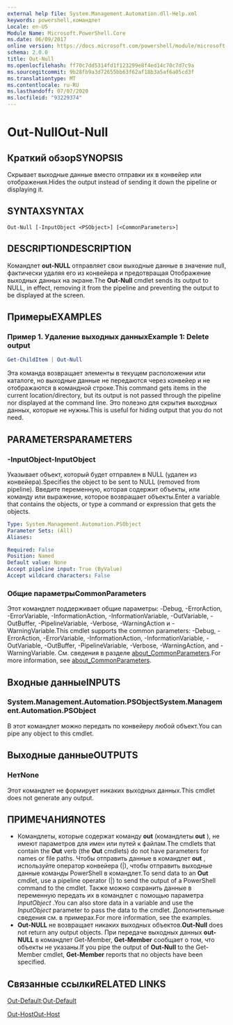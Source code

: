 ```yaml
---
external help file: System.Management.Automation.dll-Help.xml
keywords: powershell,командлет
Locale: en-US
Module Name: Microsoft.PowerShell.Core
ms.date: 06/09/2017
online version: https://docs.microsoft.com/powershell/module/microsoft.powershell.core/out-null?view=powershell-7.1&WT.mc_id=ps-gethelp
schema: 2.0.0
title: Out-Null
ms.openlocfilehash: ff70c7dd5314fd1f123299e8f4ed14c70c7d7c9a
ms.sourcegitcommit: 9b28fb9a3d72655bb63f62af18b3a5af6a05cd3f
ms.translationtype: MT
ms.contentlocale: ru-RU
ms.lasthandoff: 07/07/2020
ms.locfileid: "93229374"
---
```

# <span data-ttu-id="2fbb3-103">Out-Null</span><span class="sxs-lookup"><span data-stu-id="2fbb3-103">Out-Null</span></span>

## <span data-ttu-id="2fbb3-104">Краткий обзор</span><span class="sxs-lookup"><span data-stu-id="2fbb3-104">SYNOPSIS</span></span>
<span data-ttu-id="2fbb3-105">Скрывает выходные данные вместо отправки их в конвейер или отображения.</span><span class="sxs-lookup"><span data-stu-id="2fbb3-105">Hides the output instead of sending it down the pipeline or displaying it.</span></span>

## <span data-ttu-id="2fbb3-106">SYNTAX</span><span class="sxs-lookup"><span data-stu-id="2fbb3-106">SYNTAX</span></span>

```
Out-Null [-InputObject <PSObject>] [<CommonParameters>]
```

## <span data-ttu-id="2fbb3-107">DESCRIPTION</span><span class="sxs-lookup"><span data-stu-id="2fbb3-107">DESCRIPTION</span></span>

<span data-ttu-id="2fbb3-108">Командлет **out-NULL** отправляет свои выходные данные в значение null, фактически удаляя его из конвейера и предотвращая Отображение выходных данных на экране.</span><span class="sxs-lookup"><span data-stu-id="2fbb3-108">The **Out-Null** cmdlet sends its output to NULL, in effect, removing it from the pipeline and preventing the output to be displayed at the screen.</span></span>

## <span data-ttu-id="2fbb3-109">Примеры</span><span class="sxs-lookup"><span data-stu-id="2fbb3-109">EXAMPLES</span></span>

### <span data-ttu-id="2fbb3-110">Пример 1. Удаление выходных данных</span><span class="sxs-lookup"><span data-stu-id="2fbb3-110">Example 1: Delete output</span></span>

```powershell
Get-ChildItem | Out-Null
```

<span data-ttu-id="2fbb3-111">Эта команда возвращает элементы в текущем расположении или каталоге, но выходные данные не передаются через конвейер и не отображаются в командной строке.</span><span class="sxs-lookup"><span data-stu-id="2fbb3-111">This command gets items in the current location/directory, but its output is not passed through the pipeline nor displayed at the command line.</span></span>
<span data-ttu-id="2fbb3-112">Это полезно для скрытия выходных данных, которые не нужны.</span><span class="sxs-lookup"><span data-stu-id="2fbb3-112">This is useful for hiding output that you do not need.</span></span>

## <span data-ttu-id="2fbb3-113">PARAMETERS</span><span class="sxs-lookup"><span data-stu-id="2fbb3-113">PARAMETERS</span></span>

### <span data-ttu-id="2fbb3-114">-InputObject</span><span class="sxs-lookup"><span data-stu-id="2fbb3-114">-InputObject</span></span>

<span data-ttu-id="2fbb3-115">Указывает объект, который будет отправлен в NULL (удален из конвейера).</span><span class="sxs-lookup"><span data-stu-id="2fbb3-115">Specifies the object to be sent to NULL (removed from pipeline).</span></span>
<span data-ttu-id="2fbb3-116">Введите переменную, которая содержит объекты, или команду или выражение, которое возвращает объекты.</span><span class="sxs-lookup"><span data-stu-id="2fbb3-116">Enter a variable that contains the objects, or type a command or expression that gets the objects.</span></span>

```yaml
Type: System.Management.Automation.PSObject
Parameter Sets: (All)
Aliases:

Required: False
Position: Named
Default value: None
Accept pipeline input: True (ByValue)
Accept wildcard characters: False
```

### <span data-ttu-id="2fbb3-117">Общие параметры</span><span class="sxs-lookup"><span data-stu-id="2fbb3-117">CommonParameters</span></span>

<span data-ttu-id="2fbb3-118">Этот командлет поддерживает общие параметры: -Debug, -ErrorAction, -ErrorVariable, -InformationAction, -InformationVariable, -OutVariable, -OutBuffer, -PipelineVariable, -Verbose, -WarningAction и -WarningVariable.</span><span class="sxs-lookup"><span data-stu-id="2fbb3-118">This cmdlet supports the common parameters: -Debug, -ErrorAction, -ErrorVariable, -InformationAction, -InformationVariable, -OutVariable, -OutBuffer, -PipelineVariable, -Verbose, -WarningAction, and -WarningVariable.</span></span> <span data-ttu-id="2fbb3-119">См. сведения в разделе [about_CommonParameters](https://go.microsoft.com/fwlink/?LinkID=113216).</span><span class="sxs-lookup"><span data-stu-id="2fbb3-119">For more information, see [about_CommonParameters](https://go.microsoft.com/fwlink/?LinkID=113216).</span></span>

## <span data-ttu-id="2fbb3-120">Входные данные</span><span class="sxs-lookup"><span data-stu-id="2fbb3-120">INPUTS</span></span>

### <span data-ttu-id="2fbb3-121">System.Management.Automation.PSObject</span><span class="sxs-lookup"><span data-stu-id="2fbb3-121">System.Management.Automation.PSObject</span></span>

<span data-ttu-id="2fbb3-122">В этот командлет можно передать по конвейеру любой объект.</span><span class="sxs-lookup"><span data-stu-id="2fbb3-122">You can pipe any object to this cmdlet.</span></span>

## <span data-ttu-id="2fbb3-123">Выходные данные</span><span class="sxs-lookup"><span data-stu-id="2fbb3-123">OUTPUTS</span></span>

### <span data-ttu-id="2fbb3-124">Нет</span><span class="sxs-lookup"><span data-stu-id="2fbb3-124">None</span></span>

<span data-ttu-id="2fbb3-125">Этот командлет не формирует никаких выходных данных.</span><span class="sxs-lookup"><span data-stu-id="2fbb3-125">This cmdlet does not generate any output.</span></span>

## <span data-ttu-id="2fbb3-126">ПРИМЕЧАНИЯ</span><span class="sxs-lookup"><span data-stu-id="2fbb3-126">NOTES</span></span>

* <span data-ttu-id="2fbb3-127">Командлеты, которые содержат команду **out** (командлеты **out** ), не имеют параметров для имен или путей к файлам.</span><span class="sxs-lookup"><span data-stu-id="2fbb3-127">The cmdlets that contain the **Out** verb (the **Out** cmdlets) do not have parameters for names or file paths.</span></span> <span data-ttu-id="2fbb3-128">Чтобы отправить данные в командлет **out** , используйте оператор конвейера (|), чтобы отправить выходные данные команды PowerShell в командлет.</span><span class="sxs-lookup"><span data-stu-id="2fbb3-128">To send data to an **Out** cmdlet, use a pipeline operator (|) to send the output of a PowerShell command to the cmdlet.</span></span> <span data-ttu-id="2fbb3-129">Также можно сохранить данные в переменную передать их в командлет с помощью параметра *InputObject* .</span><span class="sxs-lookup"><span data-stu-id="2fbb3-129">You can also store data in a variable and use the *InputObject* parameter to pass the data to the cmdlet.</span></span> <span data-ttu-id="2fbb3-130">Дополнительные сведения см. в примерах.</span><span class="sxs-lookup"><span data-stu-id="2fbb3-130">For more information, see the examples.</span></span>
* <span data-ttu-id="2fbb3-131">**Out-NULL** не возвращает никаких выходных объектов.</span><span class="sxs-lookup"><span data-stu-id="2fbb3-131">**Out-Null** does not return any output objects.</span></span> <span data-ttu-id="2fbb3-132">При передаче выходных данных **out-NULL** в командлет Get-Member, **Get-Member** сообщает о том, что объекты не указаны.</span><span class="sxs-lookup"><span data-stu-id="2fbb3-132">If you pipe the output of **Out-Null** to the Get-Member cmdlet, **Get-Member** reports that no objects have been specified.</span></span>

## <span data-ttu-id="2fbb3-133">Связанные ссылки</span><span class="sxs-lookup"><span data-stu-id="2fbb3-133">RELATED LINKS</span></span>

[<span data-ttu-id="2fbb3-134">Out-Default;</span><span class="sxs-lookup"><span data-stu-id="2fbb3-134">Out-Default</span></span>](Out-Default.md)

[<span data-ttu-id="2fbb3-135">Out-Host</span><span class="sxs-lookup"><span data-stu-id="2fbb3-135">Out-Host</span></span>](Out-Host.md)

